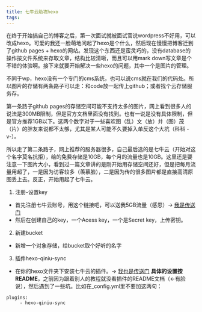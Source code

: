 ```yaml
---
title: 七牛云助攻hexo
tags:
---
```


在终于开始搞自己的博客之后，第一次面试就被面试官说wordpress不好用，可以改成hexo。可爱的我还一脸萌地问起了hexo是个什么，然后现在慢慢把博客迁到了github pages + hexo的网站。发现这个东西还是蛮灵巧的，没有database的操作按文件系统来存取文章，结构比较清晰，而且可以用mark down写文章是个不错的体验啊。接下来就要开始解决一些hexo的问题，其中一个是图片的管理。

不同于wp，hexo没有一个专门的cms系统，也可以说cms就在我们的代码处。所以图片的存储有两条路子可以走：和code放一起传上github；或者找个云存储服务存。

第一条路子github pages的存储空间可能不支持太多的图片，网上看到很多人的说法是300MB限制，但是官方文档里面没有找到。也有一说是没有具体限制，但是官方推荐1GB以下。这两个数字对于一些喜欢图（乱）文（放）并（图）茂（片）的胖友来说都不太够，尤其是某人可能不久要掉入单反这个大坑（科科 -v-）。

所以走了第二条路子，网上推荐的服务器很多，自己最后选的是七牛云（开始对这个名字莫名抗拒），给的免费存储是10GB，每个月的流量也是10GB。这里还是要注意一下图片大小，看到过一篇文章讲的是刚开始用存储空间还好，但是把每月流量用超了，一是因为访客较多（羡慕脸），二是因为传的很多图片都是直接高清原图丢上去。反正，开始用起了七牛云。

1. 注册-设置key
  * 首先注册七牛云账号，用这个链接吧，可以送我5GB流量（感恩）-> [我是传送门](https://portal.qiniu.com/signup?code=3lbflltsvglzm)
  * 然后在创建自己的key，一个Acess key，一个是Secret key，上传密钥。
2. 新建bucket
  * 新增一个对象存储，给bucket取个好听的名字
3. 插件hexo-qiniu-sync
  * 在你的hexo文件夹下安装七牛云的插件。-> [我也是传送门](https://github.com/gyk001/hexo-qiniu-sync)
  **具体的设置按README**，之前因为跟着别人的教程就没看插件的README文档（<-有脸说），然后遇到了一些坑。比如在_config.yml里不要加这两句：
  ```
  plugins:
       - hexo-qiniu-sync
  ```
